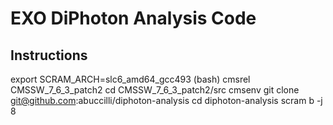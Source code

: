 # EXO DiPhoton Analysis Code

## Instructions

export SCRAM_ARCH=slc6_amd64_gcc493 (bash)
cmsrel CMSSW_7_6_3_patch2
cd CMSSW_7_6_3_patch2/src
cmsenv
git clone git@github.com:abuccilli/diphoton-analysis
cd diphoton-analysis
scram b -j 8

